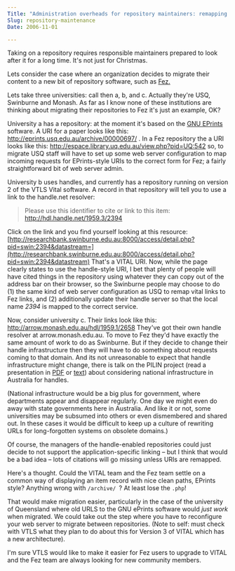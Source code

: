 ```yaml
---
Title: "Administration overheads for repository maintainers: remapping old names"
Slug: repository-maintenance
Date: 2006-11-01

---
```

<div>

Taking on a repository requires responsible maintainers prepared to look
after it for a long time. It's not just for Christmas.

Lets consider the case where an organization decides to migrate their
content to a new bit of repository software, such as
[Fez.](http://dev-fez.library.uq.edu.au/)

Lets take three universities: call then a, b, and c. Actually they're
USQ, Swinburne and Monash. As far as I know none of these institutions
are thinking about migrating their repositories to Fez it's just an
example, OK?

University a has a repository: at the moment it's based on the [GNU
EPrints](http://www.eprints.org/software/) software. A URI for a paper
looks like this: <http://eprints.usq.edu.au/archive/00000697/> . In a
Fez repository the a URI looks like this:
<http://espace.library.uq.edu.au/view.php?pid=UQ:542> so, to migrate USQ
staff will have to set up some web server configuration to map incoming
requests for EPrints-style URIs to the correct form for Fez; a fairly
straightforward bit of web server admin.

University b uses handles, and currently has a repository running on
version 2 of the VTLS Vital software. A record in that repository will
tell you to use a link to the handle.net resolver:

> Please use this identifier to cite or link to this item:
> <http://hdl.handle.net/1959.3/2394>

Click on the link and you find yourself looking at this resource:
[http://researchbank.swinburne.edu.au:8000/access/detail.php?pid=swin:2394&datastream=](http://researchbank.swinburne.edu.au:8000/access/detail.php?pid=swin:2394&datastream)
That's a VITAL URI. Now, while the page clearly states to use the
handle-style URI, I bet that plenty of people will have cited things in
the repository using whatever they can copy out of the address bar on
their browser, so the Swinburne people may choose to do (1) the same
kind of web server configuration as USQ to remap vital links to Fez
links, and (2) additionally update their handle server so that the local
name *2394* is mapped to the correct service.

Now, consider university c. Their links look like this:
<http://arrow.monash.edu.au/hdl/1959.1/2658> They've got their own
handle resolver at arrow.monash.edu.au. To move to Fez they'd have
exactly the same amount of work to do as Swinburne. But if they decide
to change their handle infrastructure then they will have to do
something about requests coming to that domain. And its not unreasonable
to expect that handle infrastructure might change, there is talk on the
PILIN project (read a presentation in
[PDF](http://www.arrow.edu.au/docs/files/PILIN-IDEA-20061010.pdf) or
[text](http://www.arrow.edu.au/docs/files/PILIN-IDEA-20061010.txt))
about considering national infrastructure in Australia for handles.

(National infrastructure would be a big plus for government, where
departments appear and disappear regularly. One day we might even do
away with state governments here in Australia. And like it or not, some
universities may be subsumed into others or even dismembered and shared
out. In these cases it would be difficult to keep up a culture of
rewriting URLs for long-forgotten systems on obsolete domains.)

Of course, the managers of the handle-enabled repositories could just
decide to not support the application-specific linking – but I think
that would be a bad idea – lots of citations will go missing unless URIs
are remapped.

Here's a thought. Could the VITAL team and the Fez team settle on a
common way of displaying an item record with nice clean paths, EPrints
style? Anything wrong with `/archive/ `? At least lose the `.php`!

That would make migration easier, particularly in the case of the
university of Queensland where old URLS to the GNU ePrints software
would *just work* when migrated. We could take out the step where you
have to reconfigure your web server to migrate between repositories.
(Note to self: must check with VTLS what they plan to do about this for
Version 3 of VITAL which has a new architecture).

I'm sure VTLS would like to make it easier for Fez users to upgrade to
VITAL and the Fez team are always looking for new community members.

</div>
